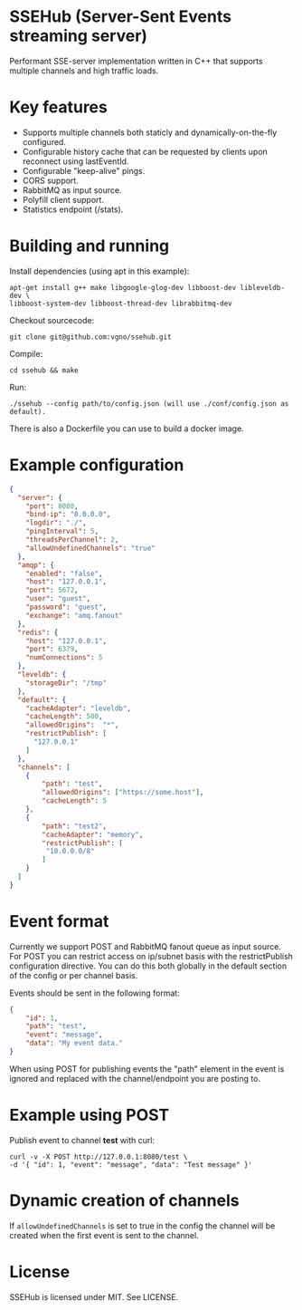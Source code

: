 SSEHub (Server-Sent Events streaming server)
============================================

Performant SSE-server implementation written in C++ that supports multiple channels and high traffic loads.

# Key features

  - Supports multiple channels both staticly and dynamically-on-the-fly configured.
  - Configurable history cache that can be requested by clients upon reconnect using lastEventId.
  - Configurable "keep-alive" pings.
  - CORS support.
  - RabbitMQ as input source.
  - Polyfill client support.
  - Statistics endpoint (/stats).

# Building and running

Install dependencies (using apt in this example):
```
apt-get install g++ make libgoogle-glog-dev libboost-dev libleveldb-dev \
libboost-system-dev libboost-thread-dev librabbitmq-dev
```

Checkout sourcecode:
```
git clone git@github.com:vgno/ssehub.git
```

Compile:
```
cd ssehub && make
```

Run:
```
./ssehub --config path/to/config.json (will use ./conf/config.json as default).
```

There is also a Dockerfile you can use to build a docker image.

# Example configuration

```json
{
  "server": {
    "port": 8080,
    "bind-ip": "0.0.0.0",
    "logdir": "./",
    "pingInterval": 5,
    "threadsPerChannel": 2,
    "allowUndefinedChannels": "true"
  },
  "amqp": {
    "enabled": "false",
    "host": "127.0.0.1",
    "port": 5672,
    "user": "guest",
    "password": "guest",
    "exchange": "amq.fanout"
  },
  "redis": {
    "host": "127.0.0.1",
    "port": 6379,
    "numConnections": 5
  },
  "leveldb": {
    "storageDir": "/tmp"
  },
  "default": {
    "cacheAdapter": "leveldb",
    "cacheLength": 500,
    "allowedOrigins":  "*",
    "restrictPublish": [
      "127.0.0.1"
    ]
  },
  "channels": [
    {
        "path": "test",
        "allowedOrigins": ["https://some.host"],
        "cacheLength": 5
    },
    {
        "path": "test2",
        "cacheAdapter": "memory",
        "restrictPublish": [
         "10.0.0.0/8"
        ]
    }
  ]
}
```

# Event format

Currently we support POST and RabbitMQ fanout queue as input source.
For POST you can restrict access on ip/subnet basis with the restrictPublish configuration directive.
You can do this both globally in the default section of the config or per channel basis.

Events should be sent in the following format:

```json
{
    "id": 1,
    "path": "test",
    "event": "message",
    "data": "My event data."
}
```

When using POST for publishing events the "path" element in the event is ignored and replaced with the channel/endpoint you are posting to.

# Example using POST

Publish event to channel **test** with curl:

```
curl -v -X POST http://127.0.0.1:8080/test \
-d '{ "id": 1, "event": "message", "data": "Test message" }'
```

# Dynamic creation of channels
If ```allowUndefinedChannels``` is set to true in the config the channel will be created when the first event is sent to the channel.

# License

SSEHub is licensed under MIT.
See LICENSE.
